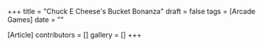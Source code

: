 +++
title = "Chuck E Cheese's Bucket Bonanza"
draft = false
tags = [Arcade Games]
date = ""

[Article]
contributors = []
gallery = []
+++